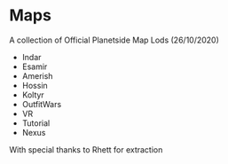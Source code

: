 # Maps
A collection of Official Planetside Map Lods (26/10/2020)

 - Indar
 - Esamir
 - Amerish
 - Hossin
 - Koltyr
 - OutfitWars
 - VR
 - Tutorial
 - Nexus
 
With special thanks to Rhett for extraction 